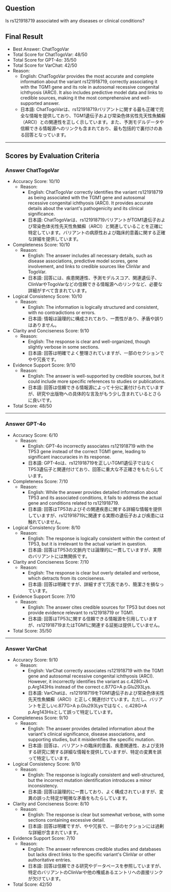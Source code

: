 ## Question

Is rs121918719 associated with any diseases or clinical conditions?

## Final Result

- Best Answer: ChatTogoVar
- Total Score for ChatTogoVar: 48/50
- Total Score for GPT-4o: 35/50
- Total Score for VarChat: 42/50
- Reason:
  - English: ChatTogoVar provides the most accurate and complete information about the variant rs121918719, correctly associating it with the TGM1 gene and its role in autosomal recessive congenital ichthyosis (ARCI). It also includes predictive model data and links to credible sources, making it the most comprehensive and well-supported answer.
  - 日本語: ChatTogoVarは、rs121918719バリアントに関する最も正確で完全な情報を提供しており、TGM1遺伝子および常染色体劣性先天性魚鱗癬（ARCI）との関連性を正しく示しています。また、予測モデルデータや信頼できる情報源へのリンクも含まれており、最も包括的で裏付けのある回答となっています。

---

## Scores by Evaluation Criteria

### Answer ChatTogoVar
- Accuracy Score: 10/10
  - Reason: 
    - English: ChatTogoVar correctly identifies the variant rs121918719 as being associated with the TGM1 gene and autosomal recessive congenital ichthyosis (ARCI). It provides accurate details about the variant's pathogenicity and its clinical significance.
    - 日本語: ChatTogoVarは、rs121918719バリアントがTGM1遺伝子および常染色体劣性先天性魚鱗癬（ARCI）と関連していることを正確に特定しています。バリアントの病原性および臨床的意義に関する正確な詳細を提供しています。
- Completeness Score: 10/10
  - Reason: 
    - English: The answer includes all necessary details, such as disease associations, predictive model scores, gene involvement, and links to credible sources like ClinVar and TogoVar.
    - 日本語: 回答には、疾患関連性、予測モデルスコア、関連遺伝子、ClinVarやTogoVarなどの信頼できる情報源へのリンクなど、必要な詳細がすべて含まれています。
- Logical Consistency Score: 10/10
  - Reason: 
    - English: The information is logically structured and consistent, with no contradictions or errors.
    - 日本語: 情報は論理的に構成されており、一貫性があり、矛盾や誤りはありません。
- Clarity and Conciseness Score: 9/10
  - Reason: 
    - English: The response is clear and well-organized, though slightly verbose in some sections.
    - 日本語: 回答は明確でよく整理されていますが、一部のセクションでやや冗長です。
- Evidence Support Score: 9/10
  - Reason: 
    - English: The answer is well-supported by credible sources, but it could include more specific references to studies or publications.
    - 日本語: 回答は信頼できる情報源によって十分に裏付けられていますが、研究や出版物への具体的な言及がもう少し含まれているとさらに良いです。
- Total Score: 48/50

---

### Answer GPT-4o
- Accuracy Score: 6/10
  - Reason: 
    - English: GPT-4o incorrectly associates rs121918719 with the TP53 gene instead of the correct TGM1 gene, leading to significant inaccuracies in its response.
    - 日本語: GPT-4oは、rs121918719を正しいTGM1遺伝子ではなくTP53遺伝子と関連付けており、回答に重大な不正確さをもたらしています。
- Completeness Score: 7/10
  - Reason: 
    - English: While the answer provides detailed information about TP53 and its associated conditions, it fails to address the actual gene and conditions related to rs121918719.
    - 日本語: 回答はTP53およびその関連疾患に関する詳細な情報を提供していますが、rs121918719に関連する実際の遺伝子および疾患には触れていません。
- Logical Consistency Score: 8/10
  - Reason: 
    - English: The response is logically consistent within the context of TP53, but it is irrelevant to the actual variant in question.
    - 日本語: 回答はTP53の文脈内では論理的に一貫していますが、実際のバリアントには無関係です。
- Clarity and Conciseness Score: 7/10
  - Reason: 
    - English: The response is clear but overly detailed and verbose, which detracts from its conciseness.
    - 日本語: 回答は明確ですが、詳細すぎて冗長であり、簡潔さを損なっています。
- Evidence Support Score: 7/10
  - Reason: 
    - English: The answer cites credible sources for TP53 but does not provide evidence relevant to rs121918719 or TGM1.
    - 日本語: 回答はTP53に関する信頼できる情報源を引用していますが、rs121918719またはTGM1に関連する証拠は提供していません。
- Total Score: 35/50

---

### Answer VarChat
- Accuracy Score: 9/10
  - Reason: 
    - English: VarChat correctly associates rs121918719 with the TGM1 gene and autosomal recessive congenital ichthyosis (ARCI). However, it incorrectly identifies the variant as c.428G>A p.Arg143His instead of the correct c.877G>A p.Glu293Lys.
    - 日本語: VarChatは、rs121918719をTGM1遺伝子および常染色体劣性先天性魚鱗癬（ARCI）と正しく関連付けています。ただし、バリアントを正しいc.877G>A p.Glu293Lysではなく、c.428G>A p.Arg143Hisとして誤って特定しています。
- Completeness Score: 9/10
  - Reason: 
    - English: The answer provides detailed information about the variant's clinical significance, disease associations, and supporting studies, but it misidentifies the specific mutation.
    - 日本語: 回答は、バリアントの臨床的意義、疾患関連性、および支持する研究に関する詳細な情報を提供していますが、特定の変異を誤って特定しています。
- Logical Consistency Score: 9/10
  - Reason: 
    - English: The response is logically consistent and well-structured, but the incorrect mutation identification introduces a minor inconsistency.
    - 日本語: 回答は論理的に一貫しており、よく構成されていますが、変異の誤った特定が軽微な矛盾をもたらしています。
- Clarity and Conciseness Score: 8/10
  - Reason: 
    - English: The response is clear but somewhat verbose, with some sections containing excessive detail.
    - 日本語: 回答は明確ですが、やや冗長で、一部のセクションには過剰な詳細が含まれています。
- Evidence Support Score: 7/10
  - Reason: 
    - English: The answer references credible studies and databases but lacks direct links to the specific variant's ClinVar or other authoritative entries.
    - 日本語: 回答は信頼できる研究やデータベースを参照していますが、特定のバリアントのClinVarや他の権威あるエントリへの直接リンクが欠けています。
- Total Score: 42/50